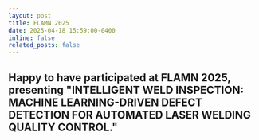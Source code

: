 ```yaml
---
layout: post
title: FLAMN 2025
date: 2025-04-18 15:59:00-0400
inline: false
related_posts: false
---
```

Happy to have participated at FLAMN 2025, presenting
 "INTELLIGENT WELD INSPECTION: MACHINE LEARNING-DRIVEN DEFECT DETECTION FOR AUTOMATED LASER WELDING QUALITY CONTROL."
---
